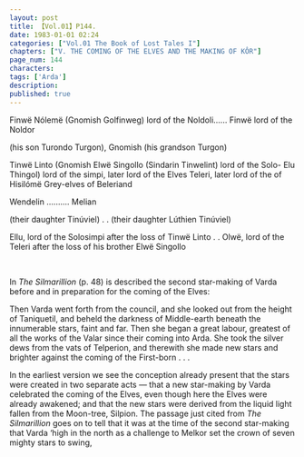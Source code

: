```yaml
---
layout: post
title: 【Vol.01】P144.
date: 1983-01-01 02:24
categories: ["Vol.01 The Book of Lost Tales I"]
chapters: ["V. THE COMING OF THE ELVES AND THE MAKING OF KÔR"]
page_num: 144
characters: 
tags: ['Arda']
description: 
published: true
---
```


Finwë Nólemë (Gnomish Golfinweg) lord of the Noldoli...... Finwë lord of the Noldor

(his son Turondo Turgon), Gnomish (his grandson Turgon)

Tinwë Linto (Gnomish Elwë Singollo (Sindarin Tinwelint) lord of the Solo- Elu Thingol) lord of the simpi, later lord of the Elves Teleri, later lord of the of Hisilómë Grey-elves of Beleriand

Wendelin ..........         Melian

(their daughter Tinúviel) . .      (their daughter Lúthien Tinúviel)

Ellu, lord of the Solosimpi after the loss of Tinwë Linto . .   Olwë, lord of the Teleri after the loss of his brother Elwë Singollo

<BR>

In <I>The Silmarillion</I> (p. 48) is described the second star-making of Varda before and in preparation for the coming of the Elves:

Then Varda went forth from the council, and she looked out from the height of Taniquetil, and beheld the darkness of Middle-earth beneath the innumerable stars, faint and far. Then she began a great labour, greatest of all the works of the Valar since their coming into Arda. She took the silver dews from the vats of Telperion, and therewith she made new stars and brighter against the coming of the First-born . . .

In the earliest version we see the conception already present that the stars were created in two separate acts — that a new star-making by Varda celebrated the coming of the Elves, even though here the Elves were already awakened; and that the new stars were derived from the liquid light fallen from the Moon-tree, Silpion. The passage just cited from <I>The Silmarillion</I> goes on to tell that it was at the time of the second star-making that Varda ‘high in the north as a challenge to Melkor set the crown of seven mighty stars to swing, 

